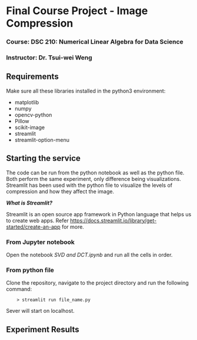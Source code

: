 # Final Course Project - Image Compression 
### Course: DSC 210: Numerical Linear Algebra for Data Science
### Instructor: Dr. Tsui-wei Weng

## Requirements
Make sure all these libraries installed in the python3 environment:
- matplotlib
- numpy
- opencv-python
- Pillow
- scikit-image
- streamlit
- streamlit-option-menu

## Starting the service
The code can be run from the python notebook as well as the python file. Both perform the same experiment, only difference being visualizations.
Streamlit has been used with the python file to visualize the levels of compression and how they affect the image.

***What is Streamlit?***

Streamlit is an open source app framework in Python language that helps us to create web apps. Refer https://docs.streamlit.io/library/get-started/create-an-app for more.

### From Jupyter notebook
Open the notebook *SVD and DCT.ipynb* and run all the cells in order.

### From python file
Clone the repository, navigate to the project directory and run the following command:

        > streamlit run file_name.py


Sever will start on localhost.

## Experiment Results


